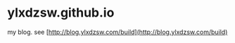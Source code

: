 ylxdzsw.github.io
=================

my blog. see [http://blog.ylxdzsw.com/build](http://blog.ylxdzsw.com/build)
